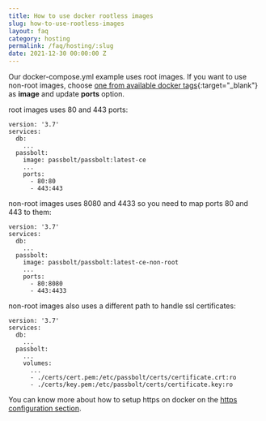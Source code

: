 ```yaml
---
title: How to use docker rootless images
slug: how-to-use-rootless-images
layout: faq
category: hosting
permalink: /faq/hosting/:slug
date: 2021-12-30 00:00:00 Z
---
```


Our docker-compose.yml example uses root images. If you want to use non-root images, choose [one from available docker tags](https://hub.docker.com/r/passbolt/passbolt/tags?name=non-root){:target="_blank"} as **image** and update **ports** option.

root images uses 80 and 443 ports:

```
version: '3.7'
services:
  db:
    ...
  passbolt:
    image: passbolt/passbolt:latest-ce
    ...
    ports:
      - 80:80
      - 443:443
```

non-root images uses 8080 and 4433 so you need to map ports 80 and 443 to them:

```
version: '3.7'
services:
  db:
    ...
  passbolt:
    image: passbolt/passbolt:latest-ce-non-root
    ...
    ports:
      - 80:8080
      - 443:4433
```

non-root images also uses a different path to handle ssl certificates:

```
version: '3.7'
services:
  db:
    ...
  passbolt:
    ...
    volumes:
      ...
      - ./certs/cert.pem:/etc/passbolt/certs/certificate.crt:ro
      - ./certs/key.pem:/etc/passbolt/certs/certificate.key:ro
```

You can know more about how to setup https on docker on the [https configuration section](/configure/https).